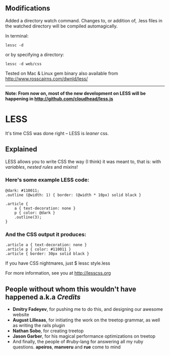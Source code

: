 Modifications
------------

Added a directory watch command. Changes to, or addition of, .less files in the watched directory will be compiled automagically.

In terminal:

    lessc -d

or by specifying a directory:

	lessc -d web/css
	


Tested on Mac & Linux
gem binary also available from  <http://www.rosscairns.com/dwnld/less/>

-----------------

**Note: From now on, most of the new development on LESS will be happening in <http://github.com/cloudhead/less.js>**

LESS
====
It's time CSS was done right – LESS is _leaner_ css.


Explained
---------
LESS allows you to write CSS the way (I think) it was meant to, that is: with *variables*, *nested rules* and *mixins*!

### Here's some example LESS code:
	
	@dark: #110011;
	.outline (@width: 1) { border: (@width * 10px) solid black }
	
	.article {
		a { text-decoration: none }
		p { color: @dark }
		.outline(3);
	}
	
### And the CSS output it produces:
	
	.article a { text-decoration: none }
	.article p { color: #110011 }
	.article { border: 30px solid black }
	
If you have CSS nightmares, just
	$ lessc style.less

For more information, see you at <http://lesscss.org>

People without whom this wouldn't have happened a.k.a *Credits*
---------------------------------------------------------------

- **Dmitry Fadeyev**, for pushing me to do this, and designing our awesome website
- **August Lilleaas**, for initiating the work on the treetop grammar, as well as writing the rails plugin
- **Nathan Sobo**, for creating treetop
- **Jason Garber**, for his magical performance optimizations on treetop
- And finally, the people of #ruby-lang for answering all my ruby questions. **apeiros**, **manveru** and **rue** come to mind
